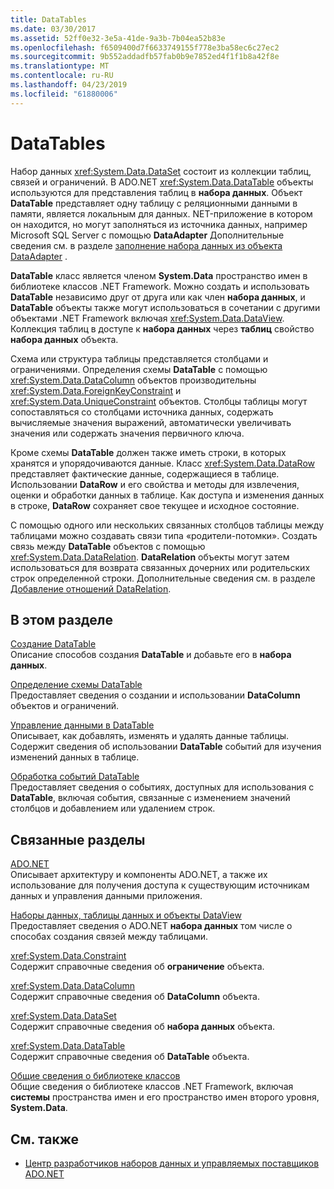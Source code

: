 ```yaml
---
title: DataTables
ms.date: 03/30/2017
ms.assetid: 52ff0e32-3e5a-41de-9a3b-7b04ea52b83e
ms.openlocfilehash: f6509400d7f6633749155f778e3ba58ec6c27ec2
ms.sourcegitcommit: 9b552addadfb57fab0b9e7852ed4f1f1b8a42f8e
ms.translationtype: MT
ms.contentlocale: ru-RU
ms.lasthandoff: 04/23/2019
ms.locfileid: "61880006"
---
```

# <a name="datatables"></a>DataTables
Набор данных <xref:System.Data.DataSet> состоит из коллекции таблиц, связей и ограничений. В ADO.NET <xref:System.Data.DataTable> объекты используются для представления таблиц в **набора данных**. Объект **DataTable** представляет одну таблицу с реляционными данными в памяти, является локальным для данных. NET-приложение в котором он находится, но могут заполняться из источника данных, например Microsoft SQL Server с помощью **DataAdapter** Дополнительные сведения см. в разделе [заполнение набора данных из объекта DataAdapter](../../../../../docs/framework/data/adonet/populating-a-dataset-from-a-dataadapter.md) .  
  
 **DataTable** класс является членом **System.Data** пространство имен в библиотеке классов .NET Framework. Можно создать и использовать **DataTable** независимо друг от друга или как член **набора данных**, и **DataTable** объекты также могут использоваться в сочетании с другими объектами .NET Framework включая <xref:System.Data.DataView>. Коллекция таблиц в доступе к **набора данных** через **таблиц** свойство **набора данных** объекта.  
  
 Схема или структура таблицы представляется столбцами и ограничениями. Определения схемы **DataTable** с помощью <xref:System.Data.DataColumn> объектов производительны <xref:System.Data.ForeignKeyConstraint> и <xref:System.Data.UniqueConstraint> объектов. Столбцы таблицы могут сопоставляться со столбцами источника данных, содержать вычисляемые значения выражений, автоматически увеличивать значения или содержать значения первичного ключа.  
  
 Кроме схемы **DataTable** должен также иметь строки, в которых хранятся и упорядочиваются данные. Класс <xref:System.Data.DataRow> представляет фактические данные, содержащиеся в таблице. Использовании **DataRow** и его свойства и методы для извлечения, оценки и обработки данных в таблице. Как доступа и изменения данных в строке, **DataRow** сохраняет свое текущее и исходное состояние.  
  
 С помощью одного или нескольких связанных столбцов таблицы между таблицами можно создавать связи типа «родители-потомки». Создать связь между **DataTable** объектов с помощью <xref:System.Data.DataRelation>. **DataRelation** объекты могут затем использоваться для возврата связанных дочерних или родительских строк определенной строки. Дополнительные сведения см. в разделе [Добавление отношений DataRelation](../../../../../docs/framework/data/adonet/dataset-datatable-dataview/adding-datarelations.md).  
  
## <a name="in-this-section"></a>В этом разделе  
 [Создание DataTable](../../../../../docs/framework/data/adonet/dataset-datatable-dataview/creating-a-datatable.md)  
 Описание способов создания **DataTable** и добавьте его в **набора данных**.  
  
 [Определение схемы DataTable](../../../../../docs/framework/data/adonet/dataset-datatable-dataview/datatable-schema-definition.md)  
 Предоставляет сведения о создании и использовании **DataColumn** объектов и ограничений.  
  
 [Управление данными в DataTable](../../../../../docs/framework/data/adonet/dataset-datatable-dataview/manipulating-data-in-a-datatable.md)  
 Описывает, как добавлять, изменять и удалять данные таблицы. Содержит сведения об использовании **DataTable** событий для изучения изменений данных в таблице.  
  
 [Обработка событий DataTable](../../../../../docs/framework/data/adonet/dataset-datatable-dataview/handling-datatable-events.md)  
 Предоставляет сведения о событиях, доступных для использования с **DataTable**, включая события, связанные с изменением значений столбцов и добавлением или удалением строк.  
  
## <a name="related-sections"></a>Связанные разделы  
 [ADO.NET](../../../../../docs/framework/data/adonet/index.md)  
 Описывает архитектуру и компоненты ADO.NET, а также их использование для получения доступа к существующим источникам данных и управления данными приложения.  
  
 [Наборы данных, таблицы данных и объекты DataView](../../../../../docs/framework/data/adonet/dataset-datatable-dataview/index.md)  
 Предоставляет сведения о ADO.NET **набора данных** том числе о способах создания связей между таблицами.  
  
 <xref:System.Data.Constraint>  
 Содержит справочные сведения об **ограничение** объекта.  
  
 <xref:System.Data.DataColumn>  
 Содержит справочные сведения об **DataColumn** объекта.  
  
 <xref:System.Data.DataSet>  
 Содержит справочные сведения об **набора данных** объекта.  
  
 <xref:System.Data.DataTable>  
 Содержит справочные сведения об **DataTable** объекта.  
  
 [Общие сведения о библиотеке классов](../../../../../docs/standard/class-library-overview.md)  
 Общие сведения о библиотеке классов .NET Framework, включая **системы** пространства имен и его пространство имен второго уровня, **System.Data**.  
  
## <a name="see-also"></a>См. также

- [Центр разработчиков наборов данных и управляемых поставщиков ADO.NET](https://go.microsoft.com/fwlink/?LinkId=217917)
